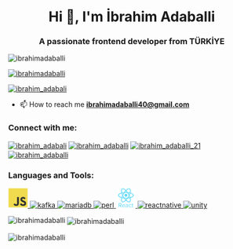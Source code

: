 <h1 align="center">Hi 👋, I'm İbrahim Adaballi</h1>
<h3 align="center">A passionate frontend developer from TÜRKİYE</h3>

<p align="left"> <img src="https://komarev.com/ghpvc/?username=ibrahimadaballi&label=Profile%20views&color=4040ff&style=plastic" alt="ibrahimadaballi" /> </p>

<p align="left"> <a href="https://github.com/ryo-ma/github-profile-trophy"><img src="https://github-profile-trophy.vercel.app/?username=ibrahimadaballi" alt="ibrahimadaballi" /></a> </p>

<p align="left"> <a href="https://twitter.com/ibrahim_adabali" target="blank"><img src="https://img.shields.io/twitter/follow/ibrahim_adabali?logo=twitter&style=for-the-badge" alt="ibrahim_adabali" /></a> </p>

- 📫 How to reach me **ibrahimadaballi40@gmail.com**

<h3 align="left">Connect with me:</h3>
<p align="left">
<a href="https://twitter.com/ibrahim_adaballi" target="blank"><img align="center" src="https://raw.githubusercontent.com/rahuldkjain/github-profile-readme-generator/master/src/images/icons/Social/twitter.svg" alt="ibrahim_adabali" height="30" width="40" /></a>
<a href="https://linkedin.com/in/ibrahim_adaballi" target="blank"><img align="center" src="https://raw.githubusercontent.com/rahuldkjain/github-profile-readme-generator/master/src/images/icons/Social/linked-in-alt.svg" alt="ibrahim_adaballi" height="30" width="40" /></a>
<a href="https://instagram.com/ibrahim_adaballi_21" target="blank"><img align="center" src="https://raw.githubusercontent.com/rahuldkjain/github-profile-readme-generator/master/src/images/icons/Social/instagram.svg" alt="ibrahim_adaballi_21" height="30" width="40" /></a>
<a href="https://www.youtube.com/c/ibrahim_adaballi" target="blank"><img align="center" src="https://raw.githubusercontent.com/rahuldkjain/github-profile-readme-generator/master/src/images/icons/Social/youtube.svg" alt="ibrahim_adaballi" height="30" width="40" /></a>
</p>

<h3 align="left">Languages and Tools:</h3>
<p align="left"> <a href="https://developer.mozilla.org/en-US/docs/Web/JavaScript" target="_blank" rel="noreferrer"> <img src="https://raw.githubusercontent.com/devicons/devicon/master/icons/javascript/javascript-original.svg" alt="javascript" width="40" height="40"/> </a> <a href="https://kafka.apache.org/" target="_blank" rel="noreferrer"> <img src="https://www.vectorlogo.zone/logos/apache_kafka/apache_kafka-icon.svg" alt="kafka" width="40" height="40"/> </a> <a href="https://mariadb.org/" target="_blank" rel="noreferrer"> <img src="https://www.vectorlogo.zone/logos/mariadb/mariadb-icon.svg" alt="mariadb" width="40" height="40"/> </a> <a href="https://www.perl.org/" target="_blank" rel="noreferrer"> <img src="https://api.iconify.design/logos-perl.svg" alt="perl" width="40" height="40"/> </a> <a href="https://reactjs.org/" target="_blank" rel="noreferrer"> <img src="https://raw.githubusercontent.com/devicons/devicon/master/icons/react/react-original-wordmark.svg" alt="react" width="40" height="40"/> </a> <a href="https://reactnative.dev/" target="_blank" rel="noreferrer"> <img src="https://reactnative.dev/img/header_logo.svg" alt="reactnative" width="40" height="40"/> </a> <a href="https://unity.com/" target="_blank" rel="noreferrer"> <img src="https://www.vectorlogo.zone/logos/unity3d/unity3d-icon.svg" alt="unity" width="40" height="40"/> </a> </p>

<p><img align="left" src="https://github-readme-stats.vercel.app/api/top-langs?username=ibrahimadaballi&show_icons=true&theme=dark&title_color=0086cf&text_color=000000&bg_color=ffffff&hide_border=true&cache_seconds=1800&locale=tr&layout=compact" alt="ibrahimadaballi" /></p>

<p>&nbsp;<img align="center" src="https://github-readme-stats.vercel.app/api?username=ibrahimadaballi&show_icons=true&theme=highcontrast&title_color=8f2aa3&text_color=000000&bg_color=ffffff&locale=Tr" alt="ibrahimadaballi" /></p>

<p><img align="center" src="https://github-readme-streak-stats.herokuapp.com/?user=ibrahimadaballi&theme=default" alt="ibrahimadaballi" /></p>

